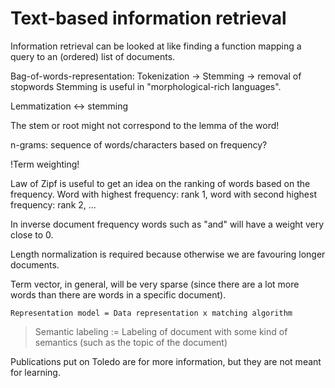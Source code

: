 Text-based information retrieval
================================

Information retrieval can be looked at like finding a function mapping a query to an (ordered) list of documents.

Bag-of-words-representation: Tokenization -> Stemming -> removal of stopwords
Stemming is useful in "morphological-rich languages".

Lemmatization <-> stemming

The stem or root might not correspond to the lemma of the word!

n-grams: sequence of words/characters based on frequency?

!Term weighting!

Law of Zipf is useful to get an idea on the ranking of words based on the frequency.
Word with highest frequency: rank 1, word with second highest frequency: rank 2, ...

In inverse document frequency words such as "and" will have a weight very close to 0.

Length normalization is required because otherwise we are favouring longer documents.

Term vector, in general, will be very sparse (since there are a lot more words than there are words in a specific document).

`Representation model = Data representation x matching algorithm`

> Semantic labeling := Labeling of document with some kind of semantics (such as the topic of the document)

Publications put on Toledo are for more information, but they are not meant for learning.
